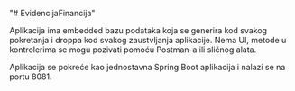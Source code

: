 "# EvidencijaFinancija" 

Aplikacija ima embedded bazu podataka koja se generira kod svakog pokretanja i droppa kod svakog zaustvljanja aplikacije.
Nema UI, metode u kontrolerima se mogu pozivati pomoću Postman-a ili sličnog alata.

Aplikacija se pokreće kao jednostavna Spring Boot aplikacija i nalazi se na portu 8081.

